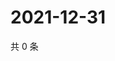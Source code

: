 # 2021-12-31

共 0 条

<!-- BEGIN WEIBO -->
<!-- 最后更新时间 Fri Dec 31 2021 08:52:08 GMT+0800 (China Standard Time) -->

<!-- END WEIBO -->
